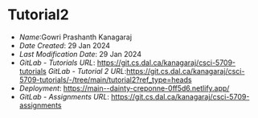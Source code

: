 # Tutorial2
* *Name*:Gowri Prashanth Kanagaraj
* *Date Created*: 29 Jan 2024
* *Last Modification Date*: 29 Jan 2024
* *GitLab - Tutorials URL*: <https://git.cs.dal.ca/kanagaraj/csci-5709-tutorials>
 *GitLab - Tutorial 2 URL*:<https://git.cs.dal.ca/kanagaraj/csci-5709-tutorials/-/tree/main/tutorial2?ref_type=heads>
 * *Deployment*: <https://main--dainty-creponne-0ff5d6.netlify.app/>
 * *GitLab - Assignments URL*: <https://git.cs.dal.ca/kanagaraj/csci-5709-assignments>